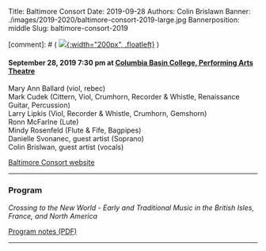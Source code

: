 Title: Baltimore Consort
Date: 2019-09-28
Authors: Colin Brislawn
Banner: ./images/2019-2020/baltimore-consort-2019-large.jpg
Bannerposition: middle
Slug: baltimore-consort-2019

[comment]: # ( [![ ]({filename}/images/2017-2018/aeolus-quartet-400.jpg){:width="200px", .floatleft}]({filename}./AeolusQuartet.md) )

#### September 28, 2019 7:30 pm at [Columbia Basin College, Performing Arts Theatre](https://goo.gl/maps/BZDawJuNMRM2)

Mary Ann Ballard (viol, rebec) <br>
Mark Cudek (Cittern, Viol, Crumhorn, Recorder &amp; Whistle, Renaissance Guitar, Percussion) <br>
Larry Lipkis (Viol, Recorder &amp; Whistle, Crumhorn, Gemshorn) <br>
Ronn McFarlne (Lute) <br>
Mindy Rosenfeld (Flute &amp; Fife, Bagpipes) <br>
Danielle Svonanec, guest artist (Soprano) <br>
Colin Brislwan, guest artist (vocals)

[Baltimore Consort website](https://baltimoreconsort.com/)

---

### Program

_Crossing to the New World - Early and Traditional Music in the British Isles, France, and
North America_

[Program notes (PDF)]({attach}/2019-2020/BaltimoreConsort-notes.pdf)

---
